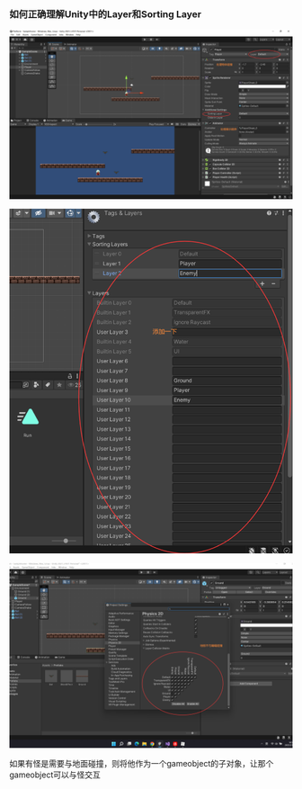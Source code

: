 ### 如何正确理解Unity中的Layer和Sorting Layer



![image-20250113144355541](Images.assets/image-20250113144355541.png)

![image-20250113144903164](Images.assets/image-20250113144903164.png)

![image-20250113145822299](Images.assets/image-20250113145822299.png)

如果有怪是需要与地面碰撞，则将他作为一个gameobject的子对象，让那个gameobject可以与怪交互